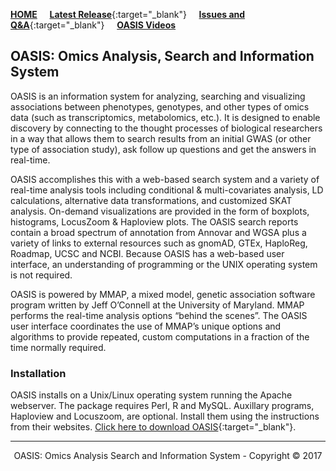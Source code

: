 <!-- This file provides the CONTENT for the OASIS website -->
<!-- javascript links are at the bottom of this file to improve page loading -->

<div class="toc-wrapper">
  <ol class="toc js-toc"></ol>
</div>

<p><a id="home" title="OASIS Introduction" class="toc-item"></a></p>

<!--# OASIS by Jim Perry-->

[**HOME**](/) &nbsp; &nbsp; [**Latest Release**](https://github.com/omicsOASIS/OASIS-releases-issues-Q-and-A/releases/latest){:target="_blank"} &nbsp; &nbsp; [**Issues and Q&A**](https://github.com/omicsOASIS/OASIS-releases-issues-Q-and-A/issues){:target="_blank"} &nbsp; &nbsp; [**OASIS Videos**](/videos.html)

## OASIS: Omics Analysis, Search and Information System

OASIS is an information system for analyzing, searching and visualizing associations between phenotypes, genotypes, and other types of omics data (such as transcriptomics, metabolomics, etc.).  It is designed to enable discovery by connecting to the thought processes of biological researchers in a way that allows them to search results from an initial GWAS (or other type of association study), ask follow up questions and get the answers in real-time.

OASIS accomplishes this with a web-based search system and a variety of real-time analysis tools including conditional & multi-covariates analysis, LD calculations, alternative data transformations, and customized SKAT analysis.  On-demand visualizations are provided in the form of boxplots, histograms, LocusZoom & Haploview plots. The OASIS search reports contain a broad spectrum of annotation from Annovar and WGSA plus a variety of links to external resources such as gnomAD, GTEx, HaploReg, Roadmap, UCSC and NCBI.  Because OASIS has a web-based user interface, an understanding of programming or the UNIX operating system is not required.

OASIS is powered by MMAP, a mixed model, genetic association software program written by Jeff O’Connell at the University of Maryland.  MMAP performs the real-time analysis options “behind the scenes”.  The OASIS user interface coordinates the use of MMAP’s unique options and algorithms to provide repeated, custom computations in a fraction of the time normally required. 

<p><a id="installation" title="Installation" class="toc-item"></a></p>

### Installation

OASIS installs on a Unix/Linux operating system running the Apache webserver.  The package requires Perl, R and MySQL. Auxillary programs, Haploview and Locuszoom, are optional.  Install them using the instructions from their websites. [Click here to download OASIS](https://github.com/omicsOASIS/OASIS-releases-issues-Q-and-A/releases/latest){:target="_blank"}.

---

<p align="center">OASIS: Omics Analysis Search and Information System - Copyright © 2017</p>
&nbsp;

<!-- And now for the javascript... -->
  <script type="text/javascript" src="https://ajax.googleapis.com/ajax/libs/jquery/1.7.1/jquery.min.js"></script>
  <script type="text/javascript" src="/assets/js_custom/application.js"></script>
